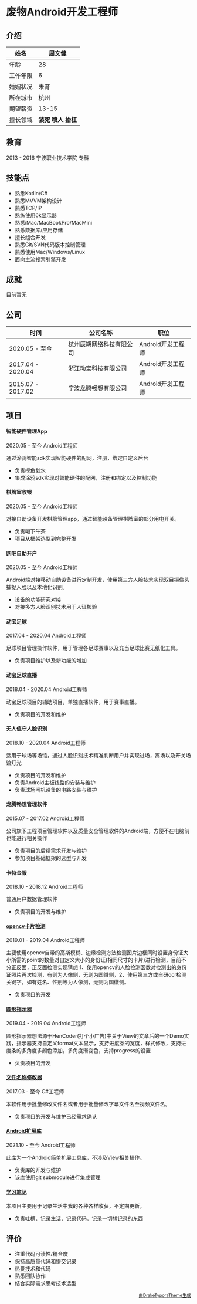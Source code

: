 # 废物Android开发工程师

## 介绍

| 姓名     | 周文健                       |
| -------- | ---------------------------- |
| 年龄     | 28                           |
| 工作年限 | 6                            |
| 婚姻状况 | 未育                         |
| 所在城市 | 杭州                         |
| 期望薪资 | 13-15                         |
| 擅长领域 | **装死**  **喷人**  **抬杠** |



## 教育

2013 - 2016    宁波职业技术学院    专科



## 技能点

- 熟悉Kotlin/C#
- 熟悉MVVM架构设计
- 熟悉TCP/IP
- 熟练使用6k显示器
- 熟悉iMac/MacBookPro/MacMini
- 熟悉数据库/应用存储
- 擅长组合开发
- 熟悉Git/SVN代码版本控制管理
- 熟悉使用Mac/Windows/Linux
- 面向主流搜索引擎开发



## 成就

目前暂无

## 公司

| 时间              | 公司名称 | 职位       |
| ----------------- | -------- | ---------- |
| 2020.05 - 至今  | 杭州辰朔网络科技有限公司       | Android开发工程师   |
| 2017.04 - 2020.04 | 浙江动宝科技有限公司    | Android开发工程师 |
| 2015.07 - 2017.02 | 宁波龙腾畅想有限公司  | Android开发工程师 |



## 项目

#### 智能硬件管理App

2020.05 - 至今	Android工程师

通过涂鸦智能sdk实现智能硬件的配网，注册，绑定自定义后台

- 负责摸鱼划水
- 集成涂鸦sdk实现对智能硬件的配网，注册和绑定以及控制功能



#### 棋牌室收银

2020.05 - 至今	Android工程师

对接自助设备开发棋牌管理app，通过智能设备管理棋牌室的部分用电开关。

- 负责喝下午茶
- 项目从框架选型到完整开发



#### 网吧自助开户

2020.05 - 至今	Android工程师

Android端对接移动自助设备进行定制开发，使用第三方人脸技术实现双目摄像头捕捉人脸以及本地化识别。

- 设备的功能研究对接
- 对接多方人脸识别技术用于人证核验



#### 动宝足球

2017.04 - 2020.04	Android工程师

足球项目管理操作软件，用于管理各足球赛事以及充当足球比赛无纸化工具。

- 负责项目维护以及新功能的增加

#### 动宝足球直播

2018.04 - 2020.04	Android工程师

动宝足球项目的辅助项目，单独直播软件，用于赛事直播。

- 负责项目的开发和维护

#### 无人值守人脸识别

2018.10 - 2020.04	Android工程师

适用于球场等场馆，通过人脸识别技术精准判断用户并实现进场，离场以及开关场馆灯光

- 负责项目的开发和维护
- 负责Android主板线路的安装与维护
- 负责球场闸机设备的电路安装与维护

#### 龙腾畅想管理软件

2015.07 - 2017.02	Android工程师

公司旗下工程项目管理软件以及质量安全管理软件的Android端，方便不在电脑前也能进行相关操作

- 负责项目的后续需求开发与维护
- 参加项目基础框架的选型与开发

#### 卡特金服

2018.10 - 2018.12	Android工程师

普通用户数据管理软件

- 负责项目的开发与维护

#### [opencv卡片检测](https://github.com/SilverIceKey/IDCardCheck)

2019.01 - 2019.04	Android工程师

主要使用opencv自带的高斯模糊、边缘检测方法检测图片边框同时设置身份证大小所需的point的数量对自定义大小的身份证(相同尺寸的卡片)进行检测，目前不分正反面，正反面检测实现猜想 1、使用opencv的人脸检测函数对检测出的身份证照片再次检测，有则为人像侧，无则为国徽侧，2、使用第三方或自研ocr检测关键字，如有姓名、性别等为人像测，无则为国徽侧。

- 负责项目的开发

#### [圆形指示器](https://github.com/SilverIceKey/CircleIndicatorView)

2019.04 - 2019.04	Android工程师

圆形指示器想法源于HenCoder(打个小广告)中关于View的文章后的一个Demo实践，指示器支持自定义format文本显示，支持进度条的宽度，样式修改，支持进度条的多角度多颜色添加，多角度渐变色，支持progress的设置

- 负责项目的开发

#### [文件名称修改器](https://github.com/SilverIceKey/ChangeFileName)

2017.03 - 至今	C#工程师

本软件用于批量修改文件名或者用于批量修改字幕文件名至视频文件名。

- 负责项目的开发与维护已经需求确认

#### [Android扩展库](https://github.com/SilverIceKey/SKExtension)

2021.10 - 至今	Android工程师

此库为一个Android简单扩展工具库，不涉及View相关操作。

- 负责库的开发与维护
- 该库使用git submodule进行集成管理

#### [学习笔记](https://github.com/SilverIceKey/StudyNote)

本项目主要用于记录生活中我的各种各样收获，不定期更新。

- 负责吐槽，记录生活，记录代码，记录一切想记录的东西


## 评价

- 注重代码可读性/耦合度
- 保持高质量代码和提交记录
- 热爱技术和代码
- 熟悉团队协作
- 结合实际需求思考技术选型









<p align="right"><small><a href="https://github.com/liangjingkanji/Resume-Template">由DrakeTyporaTheme生成</a></small></p>
